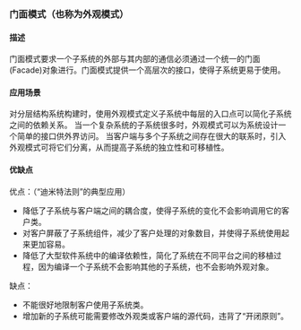 ### 门面模式（也称为外观模式）

#### 描述
门面模式要求一个子系统的外部与其内部的通信必须通过一个统一的门面(Facade)对象进行。门面模式提供一个高层次的接口，使得子系统更易于使用。

#### 应用场景
对分层结构系统构建时，使用外观模式定义子系统中每层的入口点可以简化子系统之间的依赖关系。
当一个复杂系统的子系统很多时，外观模式可以为系统设计一个简单的接口供外界访问。
当客户端与多个子系统之间存在很大的联系时，引入外观模式可将它们分离，从而提高子系统的独立性和可移植性。

#### 优缺点
优点：（“迪米特法则”的典型应用）
- 降低了子系统与客户端之间的耦合度，使得子系统的变化不会影响调用它的客户类。
- 对客户屏蔽了子系统组件，减少了客户处理的对象数目，并使得子系统使用起来更加容易。
- 降低了大型软件系统中的编译依赖性，简化了系统在不同平台之间的移植过程，因为编译一个子系统不会影响其他的子系统，也不会影响外观对象。

缺点：
- 不能很好地限制客户使用子系统类。
- 增加新的子系统可能需要修改外观类或客户端的源代码，违背了“开闭原则”。